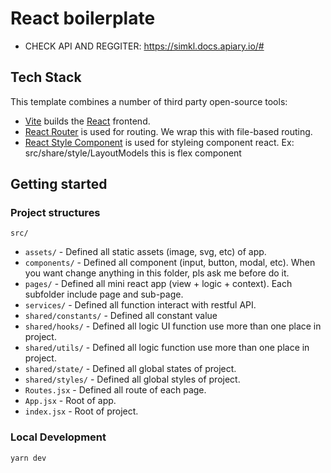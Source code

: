 # React boilerplate
- CHECK API AND REGGITER: https://simkl.docs.apiary.io/#


## Tech Stack

This template combines a number of third party open-source tools:

- [Vite](https://vitejs.dev/) builds the [React](https://reactjs.org/) frontend.
- [React Router](https://reactrouter.com/) is used for routing. We wrap this with file-based routing.
- [React Style Component](https://styled-components.com/) is used for styleing component react. Ex: src/share/style/LayoutModels this is flex component

## Getting started

### Project structures

`src/`

- `assets/` - Defined all static assets (image, svg, etc) of app.
- `components/` - Defined all component (input, button, modal, etc). When you want change anything in this folder, pls ask me before do it.
- `pages/` - Defined all mini react app (view + logic + context). Each subfolder include page and sub-page.
- `services/` - Defined all function interact with restful API.
- `shared/constants/` - Defined all constant value
- `shared/hooks/` - Defined all logic UI function use more than one place in project.
- `shared/utils/` - Defined all logic function use more than one place in project.
- `shared/state/` - Defined all global states of project.
- `shared/styles/` - Defined all global styles of project.
- `Routes.jsx` - Defined all route of each page.
- `App.jsx` - Root of app.
- `index.jsx` - Root of project.

### Local Development

```shell
yarn dev
```
